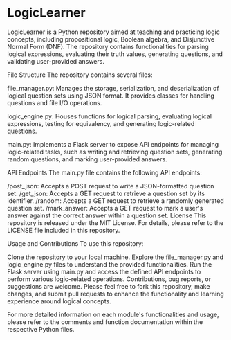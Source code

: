 # LogicLearner
LogicLearner is a Python repository aimed at teaching and practicing logic concepts, including propositional logic, Boolean algebra, and Disjunctive Normal Form (DNF). The repository contains functionalities for parsing logical expressions, evaluating their truth values, generating questions, and validating user-provided answers.

File Structure
The repository contains several files:

file_manager.py: Manages the storage, serialization, and deserialization of logical question sets using JSON format. It provides classes for handling questions and file I/O operations.

logic_engine.py: Houses functions for logical parsing, evaluating logical expressions, testing for equivalency, and generating logic-related questions.

main.py: Implements a Flask server to expose API endpoints for managing logic-related tasks, such as writing and retrieving question sets, generating random questions, and marking user-provided answers.

API Endpoints
The main.py file contains the following API endpoints:

/post_json: Accepts a POST request to write a JSON-formatted question set.
/get_json: Accepts a GET request to retrieve a question set by its identifier.
/random: Accepts a GET request to retrieve a randomly generated question set.
/mark_answer: Accepts a GET request to mark a user's answer against the correct answer within a question set.
License
This repository is released under the MIT License. For details, please refer to the LICENSE file included in this repository.

Usage and Contributions
To use this repository:

Clone the repository to your local machine.
Explore the file_manager.py and logic_engine.py files to understand the provided functionalities.
Run the Flask server using main.py and access the defined API endpoints to perform various logic-related operations.
Contributions, bug reports, or suggestions are welcome. Please feel free to fork this repository, make changes, and submit pull requests to enhance the functionality and learning experience around logical concepts.

For more detailed information on each module's functionalities and usage, please refer to the comments and function documentation within the respective Python files.

